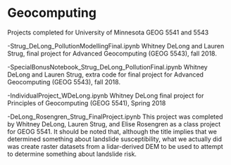 # Geocomputing
Projects completed for University of Minnesota GEOG 5541 and 5543

-Strug_DeLong_PollutionModellingFinal.ipynb
Whitney DeLong and Lauren Strug, final project for Advanced Geocomputing (GEOG 5543), fall 2018. 

-SpecialBonusNotebook_Strug_DeLong_PollutionFinal.ipynb
Whitney DeLong and Lauren Strug, extra code for final project for Advanced Geocomputing (GEOG 5543), fall 2018. 

-IndividualProject_WDeLong.ipynb
Whitney DeLong final project for Principles of Geocomputing (GEOG 5541), Spring 2018

-DeLong_Rosengren_Strug_FinalProject.ipynb
This project was completed by Whitney DeLong, Lauren Strug, and Elise Rosengren as a class project for GEOG 5541. It should be noted that, although the title implies that we determined something about landslide susceptibility, what we actually did was create raster datasets from a lidar-derived DEM to be used to attempt to determine something about landslide risk. 

